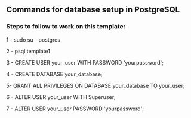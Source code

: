 ## Commands for database setup in PostgreSQL 

### Steps to follow to work on this template:

1 - sudo su - postgres

2 - psql template1

3 - CREATE USER your_user WITH PASSWORD 'yourpassword';

4 - CREATE DATABASE your_database;

5- GRANT ALL PRIVILEGES ON DATABASE your_database TO your_user;

6 - ALTER USER your_user WITH Superuser;

7 - ALTER USER your_user PASSWORD 'yourpassword';